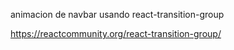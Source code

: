 animacion de navbar usando react-transition-group

https://reactcommunity.org/react-transition-group/